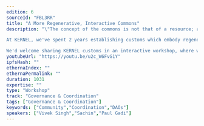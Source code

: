 ```yaml
---
edition: 6
sourceId: "FBL3RR"
title: "A More Regenerative, Interactive Commons"
description: "\"The concept of the commons is not that of a resource; a commons comes from a different way of being in the world where it is not production which counts, but bodily use... established by custom.\" 

At KERNEL, we've spent 2 years establishing customs which embody regenerative ways of living, both internally and in web3 projects. 

We'd welcome sharing KERNEL customs in an interactive workshop, where we get to know each other & our commons through 4 words: trust, value, freedom, and giving."
youtubeUrl: "https://youtu.be/u2c_W6FvG1Y"
ipfsHash: ""
ethernaIndex: ""
ethernaPermalink: ""
duration: 1031
expertise: ""
type: "Workshop"
track: "Governance & Coordination"
tags: ["Governance & Coordination"]
keywords: ["Community","Coordination","DAOs"]
speakers: ["Vivek Singh","Sachin","Paul Gadi"]
---
```

